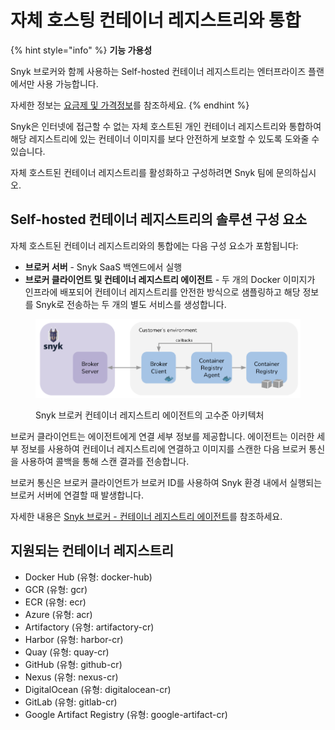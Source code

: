 # 자체 호스팅 컨테이너 레지스트리와 통합

{% hint style="info" %}
**기능 가용성**

Snyk 브로커와 함께 사용하는 Self-hosted 컨테이너 레지스트리는 엔터프라이즈 플랜에서만 사용 가능합니다.

자세한 정보는 [요금제 및 가격정보](https://snyk.io/plans/)를 참조하세요.
{% endhint %}

Snyk은 인터넷에 접근할 수 없는 자체 호스트된 개인 컨테이너 레지스트리와 통합하여 해당 레지스트리에 있는 컨테이너 이미지를 보다 안전하게 보호할 수 있도록 도와줄 수 있습니다.

자체 호스트된 컨테이너 레지스트리를 활성화하고 구성하려면 Snyk 팀에 문의하십시오.

## Self-hosted 컨테이너 레지스트리의 솔루션 구성 요소

자체 호스트된 컨테이너 레지스트리와의 통합에는 다음 구성 요소가 포함됩니다:

* **브로커 서버** - Snyk SaaS 백엔드에서 실행
* **브로커 클라이언트 및 컨테이너 레지스트리 에이전트** - 두 개의 Docker 이미지가 인프라에 배포되어 컨테이너 레지스트리를 안전한 방식으로 샘플링하고 해당 정보를 Snyk로 전송하는 두 개의 별도 서비스를 생성합니다.

<figure><img src="../../../.gitbook/assets/mceclip0-8-.png" alt="Snyk 브로커 컨테이너 레지스트리 에이전트의 고수준 아키텍처"><figcaption><p>Snyk 브로커 컨테이너 레지스트리 에이전트의 고수준 아키텍처</p></figcaption></figure>

브로커 클라이언트는 에이전트에게 연결 세부 정보를 제공합니다. 에이전트는 이러한 세부 정보를 사용하여 컨테이너 레지스트리에 연결하고 이미지를 스캔한 다음 브로커 통신을 사용하여 콜백을 통해 스캔 결과를 전송합니다.

브로커 통신은 브로커 클라이언트가 브로커 ID를 사용하여 Snyk 환경 내에서 실행되는 브로커 서버에 연결할 때 발생합니다.

자세한 내용은 [Snyk 브로커 - 컨테이너 레지스트리 에이전트](./)를 참조하세요.

## **지원되는 컨테이너 레지스트리**

* Docker Hub (유형: docker-hub)
* GCR (유형: gcr)
* ECR (유형: ecr)
* Azure (유형: acr)
* Artifactory (유형: artifactory-cr)
* Harbor (유형: harbor-cr)
* Quay (유형: quay-cr)
* GitHub (유형: github-cr)
* Nexus (유형: nexus-cr)
* DigitalOcean (유형: digitalocean-cr)
* GitLab (유형: gitlab-cr)
* Google Artifact Registry (유형: google-artifact-cr)
